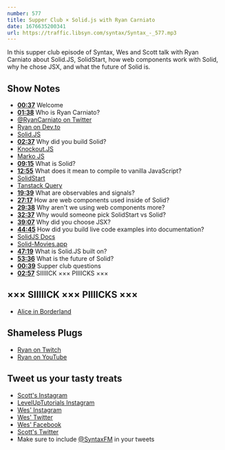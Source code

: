 ```yaml
---
number: 577
title: Supper Club × Solid.js with Ryan Carniato
date: 1676635200341
url: https://traffic.libsyn.com/syntax/Syntax_-_577.mp3
---
```


In this supper club episode of Syntax, Wes and Scott talk with Ryan Carniato about Solid.JS, SolidStart, how web components work with Solid, why he chose JSX, and what the future of Solid is.

## Show Notes

* **[00:37](#t=00:37)** Welcome
* **[01:38](#t=01:38)** Who is Ryan Carniato?
* [@RyanCarniato on Twitter](https://twitter.com/RyanCarniato)
* [Ryan on Dev.to](https://dev.to/ryansolid)
* [Solid.JS](https://www.solidjs.com)
* **[02:37](#t=02:37)** Why did you build Solid?
* [Knockout.JS](https://knockoutjs.com)
* [Marko JS](https://markojs.com)
* **[09:15](#t=09:15)** What is Solid?
* **[12:55](#t=12:55)** What does it mean to compile to vanilla JavaScript?
* [SolidStart](https://start.solidjs.com)
* [Tanstack Query](https://tanstack.com/query/latest)
* **[19:39](#t=19:39)** What are observables and signals?
* **[27:17](#t=27:17)** How are web components used inside of Solid?
* **[29:38](#t=29:38)** Why aren't we using web components more?
* **[32:37](#t=32:37)** Why would someone pick SolidStart vs Solid?
* **[39:07](#t=39:07)** Why did you choose JSX?
* **[44:45](#t=44:45)** How did you build live code examples into documentation?
* [SolidJS Docs](https://docs.solidjs.com)
* [Solid-Movies.app](https://solid-movies.app)
* **[47:19](#t=47:19)** What is Solid.JS built on?
* **[53:36](#t=53:36)** What is the future of Solid?
* **[00:39](#t=00:39)** Supper club questions
* **[02:57](#t=02:57)** SIIIIICK ××× PIIIICKS ×××

## ××× SIIIIICK ××× PIIIICKS ×××

* [Alice in Borderland](https://www.netflix.com/ca/title/80200575)

## Shameless Plugs

* [Ryan on Twitch](https://www.twitch.tv/ryansolid)
* [Ryan on YouTube](https://www.youtube.com/@ryansolid)

## Tweet us your tasty treats

* [Scott's Instagram](https://www.instagram.com/stolinski/)
* [LevelUpTutorials Instagram](https://www.instagram.com/LevelUpTutorials/)
* [Wes' Instagram](https://www.instagram.com/wesbos/)
* [Wes' Twitter](https://twitter.com/wesbos)
* [Wes' Facebook](https://www.facebook.com/wesbos.developer)
* [Scott's Twitter](https://twitter.com/stolinski)
* Make sure to include [@SyntaxFM](https://twitter.com/SyntaxFM) in your tweets
